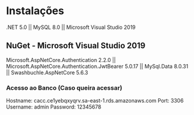 # Instalações

.NET 5.0 ||
MySQL 8.0 ||
Microsoft Visual Studio 2019

## NuGet - Microsoft Visual Studio 2019
Microsoft.AspNetCore.Authentication 2.2.0 ||
Microsoft.AspNetCore.Authentication.JwtBearer 5.0.17 ||
MySql.Data 8.0.31 ||
Swashbuchle.AspNetCore 5.6.3

### Acesso ao Banco (Caso queira acessar)
Hostname: cacc.ce1yebqxyqrv.sa-east-1.rds.amazonaws.com
Port: 3306
Username: admin
Password: 12345678
